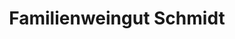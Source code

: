 ---
title: "Familienweingut Schmidt"
url: /vogtsburg-im-kaiserstuhl/familienweingut-schmidt/
shop: Spirituosen
---